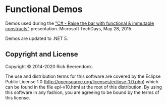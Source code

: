 # Functional Demos

Demos used during the ["C# - Raise the bar with functional & immutable constructs"](http://www.slideshare.net/RickBeerendonk/c-sharp-raise-the-bar-with-functional-immutable-constructs) presentation. Microsoft TechDays, May 28, 2015.

Demos are updated to .NET 5.

## Copyright and License

Copyright © 2014-2020 Rick Beerendonk.

The use and distribution terms for this software are covered by the Eclipse Public License 1.0 (http://opensource.org/licenses/eclipse-1.0.php) which can be found in the file epl-v10.html at the root of this distribution. By using this software in any fashion, you are agreeing to be bound by the terms of this license.
